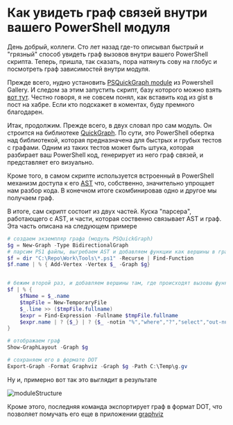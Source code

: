 # Как увидеть граф связей внутри вашего PowerShell модуля

День добрый, коллеги. Сто лет назад где-то описывал быстрый и "грязный" способ увидеть граф вызовов внутри вашего PowerShell скрипта. Теперь, пришла, так сказать, пора натянуть сову на глобус и посмотреть граф зависимостей внутри модуля.

Прежде всего, нудно установить [PSQuickGraph module](https://www.powershellgallery.com/packages/PSQuickGraph/1.1) из Powershell Gallery. И следом за этим запустить скрипт, базу которого можно взять [вот тут](https://gist.github.com/eosfor/e66b1bb2c4d7fa5279dc1ffbcfd6f205). Честно говоря, я не совсем понял, как вставить код из gist в пост на хабре. Если кто подскажет в коментах, буду премного благодарен.

Итак, продолжим. Прежде всего, в двух словал про сам модуль. Он строится на библиотеке [QuickGraph](https://archive.codeplex.com/?p=quickgraph). По сути, это PowerShell обертка над библиотекой, которая предназначена для быстрых и грубых тестов с графами. Одним из таких тестов может быть штука, которая разбирает ваш PowerShell код, генерирует из него граф связей, и представляет его визуально.

Кроме того, в самом скрипте используется встроенный в PowerShell механизм доступа к его [AST](https://en.wikipedia.org/wiki/Abstract_syntax_tree) что, собственно, значительно упрощает нам разбор кода. В конечном итоге скомбинировав одно и другое мы получаем граф.

В итоге, сам скрипт состоит из двух частей. Куска "парсера", работающего с AST, и части, которая соственно связывает AST и граф. Эта часть описана на следующем примере

```powershell
# создаем экземпляр графа (модуль PSQuickGraph)
$g = New-Graph -Type BidirectionalGraph
# парсим PS1 файлы, выгребаем AST и добавляем функции как вершины в граф
$f = dir "C:\Repo\Work\Tools\*.ps1" -Recurse | Find-Function
$f.name | % { Add-Vertex -Vertex $_ -Graph $g}


# бежим второй раз, и добавляем вершины там, где происходят вызовы функций модуля и взяких других командлетов, которые нам могут быть интересны
$f | % {
    $fName = $_.name
    $tmpFile = New-TemporaryFile
    $_.line >> ($tmpFile.fullname)
    $expr = Find-Expression -Fullname $tmpFile.fullname
    $expr.name | ? {$_} | ? {$_ -notin "%","where","?","select","out-null","sort","ft","fl","Write-Verbose" } | % { Add-Edge -From $fName -to $_ -Graph $g}
}

# отображаем граф
Show-GraphLayout -Graph $g

# сохраняем его в формате DOT
Export-Graph -Format Graphviz -Graph $g -Path C:\Temp\g.gv
```

Ну и, примерно вот так это выглядит в результате

![moduleStructure](https://habrastorage.org/webt/my/5j/p5/my5jp5jvx4p9988bwxj9qbdtvqg.png)

Кроме этого, последняя команда экспортирует граф в формат DOT, что позволяет помучать его еще в приложении [graphviz](https://www.graphviz.org)